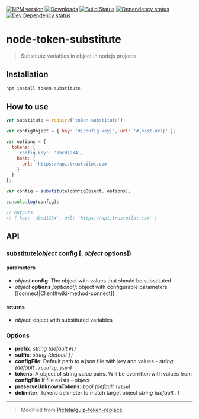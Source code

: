 [![NPM version][npm-image]][npm-url] [![Downloads][downloads-image]][npm-url] [![Build Status][travis-image]][travis-url]  [![Dependency status][david-dm-image]][david-dm-url] [![Dev Dependency status][david-dm-dev-image]][david-dm-dev-url]
# node-token-substitute

> Substitute variables in object in nodejs projects

## Installation

``` javascript
npm install token-substitute
```

## How to use

``` javascript
var substitute = require('token-substitute');

var configObject = { key: '#{config.key}', url: '#{host.url}' };

var options = {
  tokens: {
    'config.key': 'abcd1234',
    host: {
      url: 'https://api.trustpilot.com'
    }
  }
};

var config = substitute(configObject, options);

console.log(config);

// outputs
// { key: 'abcd1234', url: 'https://api.trustpilot.com' }
```

## API

<a name="function-substitute"></a>
### substitute(_object_ config [, _object_ options])

#### parameters

 - _object_ **config**: The object with values that should be substituted
 - _object_ **options** _[optional]_: object with configurable parameters
 [[connect|Client#wiki-method-connect]]

#### returns

 - _object_: object with substituted variables

### Options
 - **prefix**: _string (default `#{`)_
 - **suffix**: _string (default `}`)_
 - **configFile**: Default path to a json file with key and values - _string (default `./config.json`)_
 - **tokens**: A object of string:value pairs. Will be overritten with values from **configFile** if file exists - _object_
 - **preserveUnknownTokens**: _bool (default `false`)_
 - **delimiter**: Tokens delimeter to match target object _string (default `.`)_

___
> Modified from [Pictela/gulp-token-replace](https://github.com:Pictela/gulp-token-replace)


[npm-url]: https://npmjs.org/package/token-substitute
[downloads-image]: http://img.shields.io/npm/dm/token-substitute.svg
[npm-image]: http://img.shields.io/npm/v/token-substitute.svg
[travis-url]: https://travis-ci.org/trustpilot/node-token-substitute
[travis-image]: http://img.shields.io/travis/trustpilot/node-token-substitute.svg
[david-dm-url]:https://david-dm.org/trustpilot/node-token-substitute
[david-dm-image]:https://david-dm.org/trustpilot/node-token-substitute.svg
[david-dm-dev-url]:https://david-dm.org/trustpilot/node-token-substitute#info=devDependencies
[david-dm-dev-image]:https://david-dm.org/trustpilot/node-token-substitute/dev-status.svg
